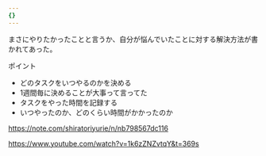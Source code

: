 ```yaml
---
{}
---
```

まさにやりたかったことと言うか、自分が悩んでいたことに対する解決方法が書かれてあった。

ポイント

- どのタスクをいつやるのかを決める  
- 1週間毎に決めることが大事って言ってた  
- タスクをやった時間を記録する  
- いつやったのか、どのくらい時間がかかったのか  

https://note.com/shiratoriyurie/n/nb798567dc116

https://www.youtube.com/watch?v=1k6zZNZvtqY&t=369s